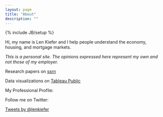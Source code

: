 ```yaml
---
layout: page
title: "About"
description: ""
---
```

{% include JB/setup %}

Hi, my name is Len Kiefer and I help people understand the economy, housing, and mortgage markets.

_This is a personal site. The opinions expressed here represent my own and not those of my employer._

<span class="icon-scholar"></span> Research papers on [ssrn](https://papers.ssrn.com/sol3/cf_dev/AbsByAuth.cfm?per_id=1715442)

<span class="icon-dataviz"></span> Data visualizations on [Tableau Public](https://public.tableau.com/profile/leonard.kiefer)

<span class="icon-linkedin"></span> My Professional Profile:

<script src="//platform.linkedin.com/in.js" type="text/javascript"></script>
<script type="IN/MemberProfile" data-id="https://www.linkedin.com/pub/leonard-kiefer/31/753/511" data-format="inline" data-related="false"></script>

<span class="icon-twitter"></span> Follow me on Twitter:

<a class="twitter-timeline" href="https://twitter.com/lenkiefer" data-widget-id="633828299731546112">Tweets by @lenkiefer</a>
<script>!function(d,s,id){var js,fjs=d.getElementsByTagName(s)[0],p=/^http:/.test(d.location)?'http':'https';if(!d.getElementById(id)){js=d.createElement(s);js.id=id;js.src=p+"://platform.twitter.com/widgets.js";fjs.parentNode.insertBefore(js,fjs);}}(document,"script","twitter-wjs");</script>


